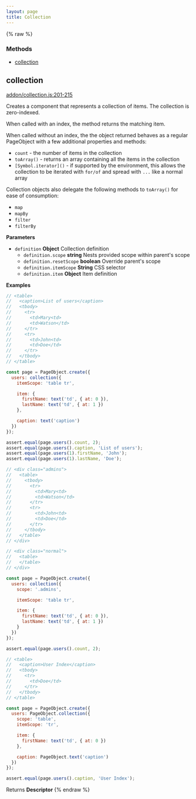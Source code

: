```yaml
---
layout: page
title: Collection
---
```


{% raw %}
### Methods

- [collection](#collection)

## collection

[addon/collection.js:201-215](undefined/blob/f6764e1741c7d2964c1cba26ae375c672ad45d02/addon/collection.js#L201-L215 "Source code on GitHub")

Creates a component that represents a collection of items. The collection is zero-indexed.

When called with an index, the method returns the matching item.

When called without an index, the the object returned behaves as a regular PageObject with a few additional properties and methods:

-   `count` - the number of items in the collection
-   `toArray()` - returns an array containing all the items in the collection
-   `[Symbol.iterator]()` - if supported by the environment, this allows the collection to be iterated with `for/of` and spread with `...` like a normal array

Collection objects also delegate the following methods to `toArray()` for ease of consumption:

-   `map`
-   `mapBy`
-   `filter`
-   `filterBy`

**Parameters**

-   `definition` **Object** Collection definition
    -   `definition.scope` **string** Nests provided scope within parent's scope
    -   `definition.resetScope` **boolean** Override parent's scope
    -   `definition.itemScope` **String** CSS selector
    -   `definition.item` **Object** Item definition

**Examples**

```javascript
// <table>
//   <caption>List of users</caption>
//   <tbody>
//     <tr>
//       <td>Mary<td>
//       <td>Watson</td>
//     </tr>
//     <tr>
//       <td>John<td>
//       <td>Doe</td>
//     </tr>
//   </tbody>
// </table>

const page = PageObject.create({
  users: collection({
    itemScope: 'table tr',

    item: {
      firstName: text('td', { at: 0 }),
      lastName: text('td', { at: 1 })
    },

    caption: text('caption')
  })
});

assert.equal(page.users().count, 2);
assert.equal(page.users().caption, 'List of users');
assert.equal(page.users(1).firstName, 'John');
assert.equal(page.users(1).lastName, 'Doe');
```

```javascript
// <div class="admins">
//   <table>
//     <tbody>
//       <tr>
//         <td>Mary<td>
//         <td>Watson</td>
//       </tr>
//       <tr>
//         <td>John<td>
//         <td>Doe</td>
//       </tr>
//     </tbody>
//   </table>
// </div>

// <div class="normal">
//   <table>
//   </table>
// </div>

const page = PageObject.create({
  users: collection({
    scope: '.admins',

    itemScope: 'table tr',

    item: {
      firstName: text('td', { at: 0 }),
      lastName: text('td', { at: 1 })
    }
  })
});

assert.equal(page.users().count, 2);
```

```javascript
// <table>
//   <caption>User Index</caption>
//   <tbody>
//     <tr>
//       <td>Doe</td>
//     </tr>
//   </tbody>
// </table>

const page = PageObject.create({
  users: PageObject.collection({
    scope: 'table',
    itemScope: 'tr',

    item: {
      firstName: text('td', { at: 0 })
    },

    caption: PageObject.text('caption')
  })
});

assert.equal(page.users().caption, 'User Index');
```

Returns **Descriptor** 
{% endraw %}